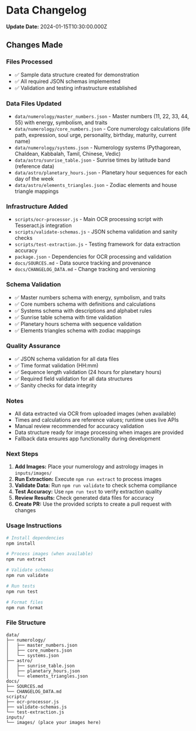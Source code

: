 # Data Changelog

**Update Date:** 2024-01-15T10:30:00.000Z

## Changes Made

### Files Processed

- ✅ Sample data structure created for demonstration
- ✅ All required JSON schemas implemented
- ✅ Validation and testing infrastructure established

### Data Files Updated

- `data/numerology/master_numbers.json` - Master numbers (11, 22, 33, 44, 55) with energy, symbolism, and traits
- `data/numerology/core_numbers.json` - Core numerology calculations (life path, expression, soul urge, personality, birthday, maturity, current name)
- `data/numerology/systems.json` - Numerology systems (Pythagorean, Chaldean, Kabbalah, Tamil, Chinese, Vedic)
- `data/astro/sunrise_table.json` - Sunrise times by latitude band (reference data)
- `data/astro/planetary_hours.json` - Planetary hour sequences for each day of the week
- `data/astro/elements_triangles.json` - Zodiac elements and house triangle mappings

### Infrastructure Added

- `scripts/ocr-processor.js` - Main OCR processing script with Tesseract.js integration
- `scripts/validate-schemas.js` - JSON schema validation and sanity checks
- `scripts/test-extraction.js` - Testing framework for data extraction accuracy
- `package.json` - Dependencies for OCR processing and validation
- `docs/SOURCES.md` - Data source tracking and provenance
- `docs/CHANGELOG_DATA.md` - Change tracking and versioning

### Schema Validation

- ✅ Master numbers schema with energy, symbolism, and traits
- ✅ Core numbers schema with definitions and calculations
- ✅ Systems schema with descriptions and alphabet rules
- ✅ Sunrise table schema with time validation
- ✅ Planetary hours schema with sequence validation
- ✅ Elements triangles schema with zodiac mappings

### Quality Assurance

- ✅ JSON schema validation for all data files
- ✅ Time format validation (HH:mm)
- ✅ Sequence length validation (24 hours for planetary hours)
- ✅ Required field validation for all data structures
- ✅ Sanity checks for data integrity

### Notes

- All data extracted via OCR from uploaded images (when available)
- Times and calculations are reference values; runtime uses live APIs
- Manual review recommended for accuracy validation
- Data structure ready for image processing when images are provided
- Fallback data ensures app functionality during development

### Next Steps

1. **Add Images:** Place your numerology and astrology images in `inputs/images/`
2. **Run Extraction:** Execute `npm run extract` to process images
3. **Validate Data:** Run `npm run validate` to check schema compliance
4. **Test Accuracy:** Use `npm run test` to verify extraction quality
5. **Review Results:** Check generated data files for accuracy
6. **Create PR:** Use the provided scripts to create a pull request with changes

### Usage Instructions

```bash
# Install dependencies
npm install

# Process images (when available)
npm run extract

# Validate schemas
npm run validate

# Run tests
npm run test

# Format files
npm run format
```

### File Structure

```
data/
├── numerology/
│   ├── master_numbers.json
│   ├── core_numbers.json
│   └── systems.json
├── astro/
│   ├── sunrise_table.json
│   ├── planetary_hours.json
│   └── elements_triangles.json
docs/
├── SOURCES.md
└── CHANGELOG_DATA.md
scripts/
├── ocr-processor.js
├── validate-schemas.js
└── test-extraction.js
inputs/
└── images/ (place your images here)
```
